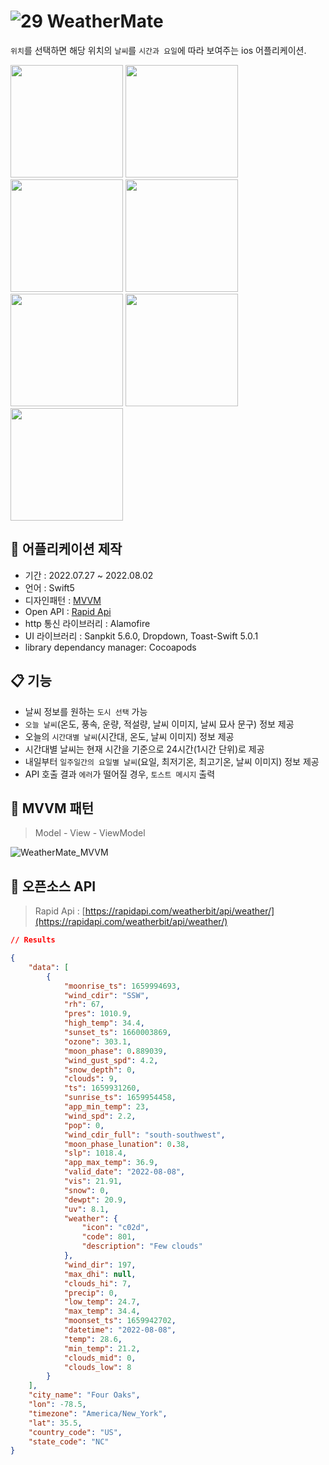 # ![29](https://user-images.githubusercontent.com/75922558/183387177-a923c690-943f-4739-b6c9-45b742bd5126.png) WeatherMate

`위치`를 선택하면 해당 위치의 `날씨`를 `시간과 요일`에 따라 보여주는 ios 어플리케이션.

<div>
    <span>
        <img src="https://user-images.githubusercontent.com/75922558/182289456-90c722f4-eaf0-472f-801f-df106c996a21.png" width="180"/>
    </span>
    <span>
        <img src="https://user-images.githubusercontent.com/75922558/182289474-fc466f99-8c76-495d-9eea-08bcaf116ca9.png" width="180"/>
    </span>
    <span>
        <img src="https://user-images.githubusercontent.com/75922558/182289477-cc7c0a37-655d-438b-8a10-fd1eb3a355f3.png" width="180"/>
    </span>
    <span>
        <img src="https://user-images.githubusercontent.com/75922558/182289480-30c1b409-7cd8-4454-aebb-8cab2818ec1b.png" width="180"/>
    </span>
    <span>
        <img src="https://user-images.githubusercontent.com/75922558/182289482-e50018d5-14f7-4836-9143-dfa733123c9f.png" width="180"/>
    </span>
    <span>
        <img src="https://user-images.githubusercontent.com/75922558/182289483-63eb1b5a-dbf1-4089-bed9-2ee247f62891.png" width="180"/>
    </span>
    <span>
        <img src="https://user-images.githubusercontent.com/75922558/182289485-7a13f30b-dcf8-4917-ad3a-49abf9b13760.png" width="180"/>
    </span>
</div>

## 🚀 어플리케이션 제작

- 기간 : 2022.07.27 ~ 2022.08.02
- 언어 : Swift5
- 디자인패턴 : [MVVM](#mvvm-패턴)
- Open API : [Rapid Api](#📍-오픈소스-api)
- http 통신 라이브러리 : Alamofire
- UI 라이브러리 : Sanpkit 5.6.0, Dropdown, Toast-Swift 5.0.1
- library dependancy manager: Cocoapods

## 📋 기능

- 날씨 정보를 원하는 `도시 선택` 가능
- `오늘 날씨`(온도, 풍속, 운량, 적설량, 날씨 이미지, 날씨 묘사 문구) 정보 제공
- 오늘의 `시간대별 날씨`(시간대, 온도, 날씨 이미지) 정보 제공
- 시간대별 날씨는 현재 시간을 기준으로 24시간(1시간 단위)로 제공
- 내일부터 `일주일간의 요일별 날씨`(요일, 최저기온, 최고기온, 날씨 이미지) 정보 제공
- API 호출 결과 `에러`가 떨어질 경우, `토스트 메시지` 출력

## 📍 MVVM 패턴

> Model - View - ViewModel

![WeatherMate_MVVM](https://user-images.githubusercontent.com/75922558/183399149-7f6c6536-46a0-4eb3-bc39-28da337f7874.png)

## 📍 오픈소스 API

> Rapid Api : [https://rapidapi.com/weatherbit/api/weather/](https://rapidapi.com/weatherbit/api/weather/)

```json
// Results

{
	"data": [
		{
			"moonrise_ts": 1659994693,
			"wind_cdir": "SSW",
			"rh": 67,
			"pres": 1010.9,
			"high_temp": 34.4,
			"sunset_ts": 1660003869,
			"ozone": 303.1,
			"moon_phase": 0.889039,
			"wind_gust_spd": 4.2,
			"snow_depth": 0,
			"clouds": 9,
			"ts": 1659931260,
			"sunrise_ts": 1659954458,
			"app_min_temp": 23,
			"wind_spd": 2.2,
			"pop": 0,
			"wind_cdir_full": "south-southwest",
			"moon_phase_lunation": 0.38,
			"slp": 1018.4,
			"app_max_temp": 36.9,
			"valid_date": "2022-08-08",
			"vis": 21.91,
			"snow": 0,
			"dewpt": 20.9,
			"uv": 8.1,
			"weather": {
				"icon": "c02d",
				"code": 801,
				"description": "Few clouds"
			},
			"wind_dir": 197,
			"max_dhi": null,
			"clouds_hi": 7,
			"precip": 0,
			"low_temp": 24.7,
			"max_temp": 34.4,
			"moonset_ts": 1659942702,
			"datetime": "2022-08-08",
			"temp": 28.6,
			"min_temp": 21.2,
			"clouds_mid": 0,
			"clouds_low": 8
		}
	],
	"city_name": "Four Oaks",
	"lon": -78.5,
	"timezone": "America/New_York",
	"lat": 35.5,
	"country_code": "US",
	"state_code": "NC"
}
```
